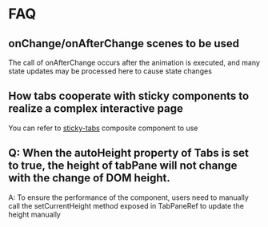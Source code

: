# FAQ

## onChange/onAfterChange scenes to be used

The call of onAfterChange occurs after the animation is executed, and many state updates may be processed here to cause state changes

## How tabs cooperate with sticky components to realize a complex interactive page

You can refer to [sticky-tabs](/#/components/sticky-tabs) composite component to use

## Q: When the autoHeight property of Tabs is set to true, the height of tabPane will not change with the change of DOM height.

A: To ensure the performance of the component, users need to manually call the setCurrentHeight method exposed in TabPaneRef to update the height manually
